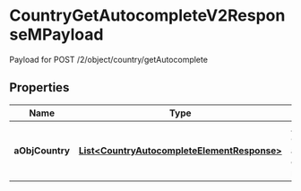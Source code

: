 

# CountryGetAutocompleteV2ResponseMPayload

Payload for POST /2/object/country/getAutocomplete

## Properties

| Name | Type | Description | Notes |
|------------ | ------------- | ------------- | -------------|
|**aObjCountry** | [**List&lt;CountryAutocompleteElementResponse&gt;**](CountryAutocompleteElementResponse.md) | An array of Country autocomplete element response. |  |



